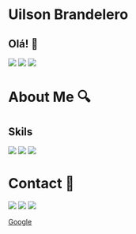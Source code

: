 # Uilson Brandelero
## Olá! 👋
<img src = "https://github-readme-stats.vercel.app/api?username=UilsonBrandelero&theme=vue-dark&show_icons=true&hide_border=true&count_private=true"/>
<img src ="https://github-readme-streak-stats.herokuapp.com/?user=UilsonBrandelero&theme=vue-dark&hide_border=true"/>
<img src = "https://github-readme-stats.vercel.app/api/top-langs/?username=UilsonBrandelero&theme=vue-dark&show_icons=true&hide_border=true&layout=compact"/>

# About Me 🔍
## Skils
<img src = "https://img.shields.io/badge/Java-ED8B00?style=for-the-badge&logo=openjdk&logoColor=white"/> <img src ="https://img.shields.io/badge/Spring-6DB33F?style=for-the-badge&logo=spring&logoColor=white"/> <img src = "https://img.shields.io/badge/PostgreSQL-316192?style=for-the-badge&logo=postgresql&logoColor=white"/>

# Contact 📱<br>  
[<img src = "https://img.shields.io/badge/Gmail-D14836?style=for-the-badge&logo=gmail&logoColor=white"/>](mailto:uilsonandrebrandelero@gmail.com) 
[<img src ="https://img.shields.io/badge/LinkedIn-0077B5?style=for-the-badge&logo=linkedin&logoColor=white"/>](https://www.linkedin.com/in/uilson-brandelero-354b05209)
[<img src = "https://img.shields.io/badge/WhatsApp-25D366?style=for-the-badge&logo=whatsapp&logoColor=white"/>](https://wa.me/5549998324361?text=Ol%C3%A1!%20Encontrei%20seu%20contato%20no%20GitHub.%20)

[Google](https://google.com)